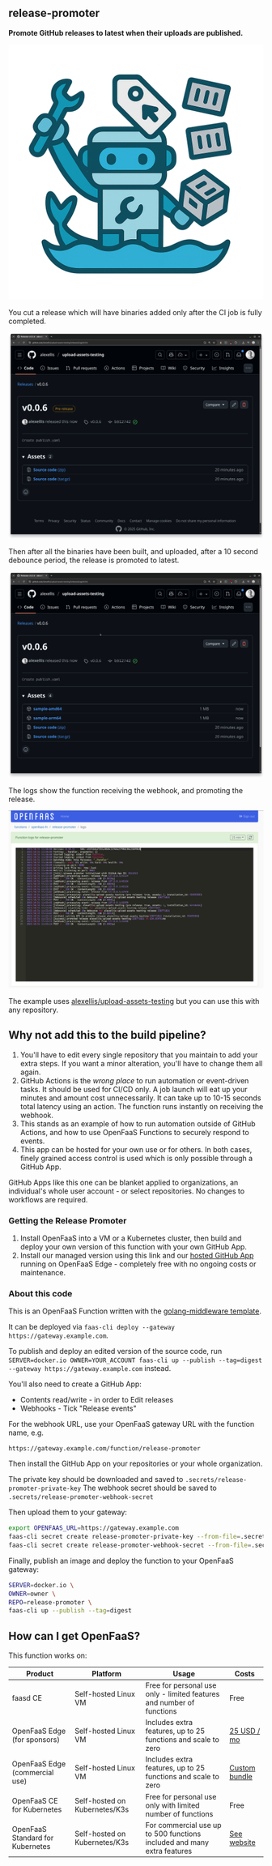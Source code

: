 ## release-promoter

**Promote GitHub releases to latest when their uploads are published.**

![Logo](/images/logo.png)

You cut a release which will have binaries added only after the CI job is fully completed.

![](/images/before-pre.png)

Then after all the binaries have been built, and uploaded, after a 10 second debounce period, the release is promoted to latest.

![](/images/after-latest.png)

The logs show the function receiving the webhook, and promoting the release.

![](/images/logs-dashboard.png)

The example uses [alexellis/upload-assets-testing](https://github.com/alexellis/upload-assets-testing) but you can use this with any repository.

## Why not add this to the build pipeline?

1) You'll have to edit every single repository that you maintain to add your extra steps. If you want a minor alteration, you'll have to change them all again.
2) GitHub Actions is the _wrong place_ to run automation or event-driven tasks. It should be used for CI/CD only. A job launch will eat up your minutes and amount cost unnecessarily. It can take up to 10-15 seconds total latency using an action. The function runs instantly on receiving the webhook.
3) This stands as an example of how to run automation outside of GitHub Actions, and how to use OpenFaaS Functions to securely respond to events.
4) This app can be hosted for your own use or for others. In both cases, finely grained access control is used which is only possible through a GitHub App.

GitHub Apps like this one can be blanket applied to organizations, an individual's whole user account - or select repositories. No changes to workflows are required.

### Getting the Release Promoter

1) Install OpenFaaS into a VM or a Kubernetes cluster, then build and deploy your own version of this function with your own GitHub App.
2) Install our managed version using this link and our [hosted GitHub App](https://github.com/apps/release-promoter-function) running on OpenFaaS Edge - completely free with no ongoing costs or maintenance.

### About this code

This is an OpenFaaS Function written with the [golang-middleware template](https://docs.openfaas.com/go).

It can be deployed via `faas-cli deploy --gateway https://gateway.example.com`.

To publish and deploy an edited version of the source code, run `SERVER=docker.io OWNER=YOUR_ACCOUNT faas-cli up --publish --tag=digest --gateway https://gateway.example.com` instead.

You'll also need to create a GitHub App:

* Contents read/write - in order to Edit releases
* Webhooks - Tick "Release events"

For the webhook URL, use your OpenFaaS gateway URL with the function name, e.g.

```
https://gateway.example.com/function/release-promoter
```

Then install the GitHub App on your repositories or your whole organization.

The private key should be downloaded and saved to `.secrets/release-promoter-private-key`
The webhook secret should be saved to `.secrets/release-promoter-webhook-secret`

Then upload them to your gateway:

```bash
export OPENFAAS_URL=https://gateway.example.com
faas-cli secret create release-promoter-private-key --from-file=.secrets/release-promoter-private-key
faas-cli secret create release-promoter-webhook-secret --from-file=.secrets/release-promoter-webhook-secret
```

Finally, publish an image and deploy the function to your OpenFaaS gateway:

```bash
SERVER=docker.io \
OWNER=owner \
REPO=release-promoter \
faas-cli up --publish --tag=digest
```

## How can I get OpenFaaS?

This function works on:

| Product | Platform| Usage | Costs |
|----------|-----|-------|-------|
| faasd CE | Self-hosted Linux VM | Free for personal use only - limited features and number of functions | Free |
| OpenFaaS Edge (for sponsors) | Self-hosted Linux VM | Includes extra features, up to 25 functions and scale to zero | [25 USD / mo](https://github.com/sponsors/alexellis) |
| OpenFaaS Edge (commercial use) | Self-hosted Linux VM | Includes extra features, up to 25 functions and scale to zero | [Custom bundle](https://docs.google.com/forms/d/e/1FAIpQLSe2O9tnlTjc7yqzXLMvqvF2HVqwNW7ePNOxLchacKRf9LZL7Q/viewform) |
| OpenFaaS CE for Kubernetes | Self-hosted on Kubernetes/K3s | Free for personal use only with limited number of functions | Free |
| OpenFaaS Standard for Kubernetes |Self-hosted on Kubernetes/K3s | For commercial use up to 500 functions included and many extra features | [See website](https://www.openfaas.com/pricing/) |


